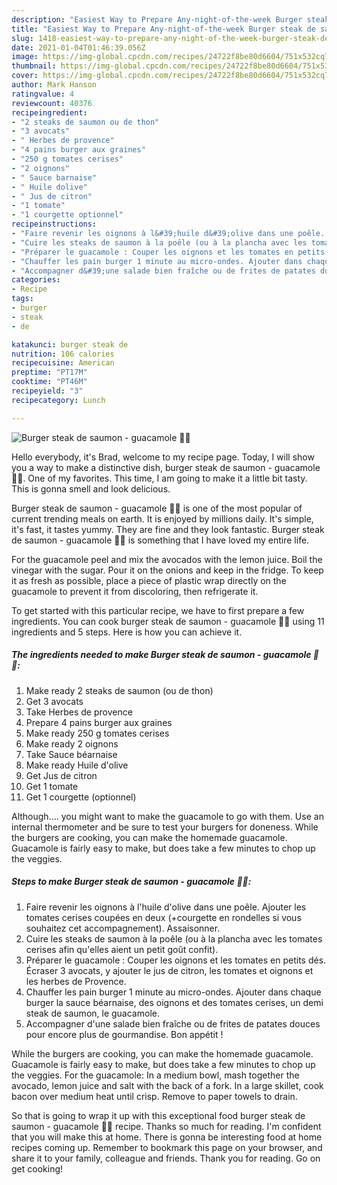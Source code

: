 ```yaml
---
description: "Easiest Way to Prepare Any-night-of-the-week Burger steak de saumon - guacamole 🥑🍔"
title: "Easiest Way to Prepare Any-night-of-the-week Burger steak de saumon - guacamole 🥑🍔"
slug: 1418-easiest-way-to-prepare-any-night-of-the-week-burger-steak-de-saumon-guacamole
date: 2021-01-04T01:46:39.056Z
image: https://img-global.cpcdn.com/recipes/24722f8be80d6604/751x532cq70/burger-steak-de-saumon-guacamole-🥑🍔-photo-principale-de-la-recette.jpg
thumbnail: https://img-global.cpcdn.com/recipes/24722f8be80d6604/751x532cq70/burger-steak-de-saumon-guacamole-🥑🍔-photo-principale-de-la-recette.jpg
cover: https://img-global.cpcdn.com/recipes/24722f8be80d6604/751x532cq70/burger-steak-de-saumon-guacamole-🥑🍔-photo-principale-de-la-recette.jpg
author: Mark Hanson
ratingvalue: 4
reviewcount: 40376
recipeingredient:
- "2 steaks de saumon ou de thon"
- "3 avocats"
- " Herbes de provence"
- "4 pains burger aux graines"
- "250 g tomates cerises"
- "2 oignons"
- " Sauce barnaise"
- " Huile dolive"
- " Jus de citron"
- "1 tomate"
- "1 courgette optionnel"
recipeinstructions:
- "Faire revenir les oignons à l&#39;huile d&#39;olive dans une poêle. Ajouter les tomates cerises coupées en deux (+courgette en rondelles si vous souhaitez cet accompagnement). Assaisonner."
- "Cuire les steaks de saumon à la poêle (ou à la plancha avec les tomates cerises afin qu&#39;elles aient un petit goût confit)."
- "Préparer le guacamole : Couper les oignons et les tomates en petits dés. Écraser 3 avocats, y ajouter le jus de citron, les tomates et oignons et les herbes de Provence."
- "Chauffer les pain burger 1 minute au micro-ondes. Ajouter dans chaque burger la sauce béarnaise, des oignons et des tomates cerises, un demi steak de saumon, le guacamole."
- "Accompagner d&#39;une salade bien fraîche ou de frites de patates douces pour encore plus de gourmandise. Bon appétit !"
categories:
- Recipe
tags:
- burger
- steak
- de

katakunci: burger steak de 
nutrition: 106 calories
recipecuisine: American
preptime: "PT17M"
cooktime: "PT46M"
recipeyield: "3"
recipecategory: Lunch

---
```



![Burger steak de saumon - guacamole 🥑🍔](https://img-global.cpcdn.com/recipes/24722f8be80d6604/751x532cq70/burger-steak-de-saumon-guacamole-🥑🍔-photo-principale-de-la-recette.jpg)

Hello everybody, it's Brad, welcome to my recipe page. Today, I will show you a way to make a distinctive dish, burger steak de saumon - guacamole 🥑🍔. One of my favorites. This time, I am going to make it a little bit tasty. This is gonna smell and look delicious.

Burger steak de saumon - guacamole 🥑🍔 is one of the most popular of current trending meals on earth. It is enjoyed by millions daily. It's simple, it's fast, it tastes yummy. They are fine and they look fantastic. Burger steak de saumon - guacamole 🥑🍔 is something that I have loved my entire life.

For the guacamole peel and mix the avocados with the lemon juice. Boil the vinegar with the sugar. Pour it on the onions and keep in the fridge. To keep it as fresh as possible, place a piece of plastic wrap directly on the guacamole to prevent it from discoloring, then refrigerate it.


To get started with this particular recipe, we have to first prepare a few ingredients. You can cook burger steak de saumon - guacamole 🥑🍔 using 11 ingredients and 5 steps. Here is how you can achieve it.

<!--inarticleads1-->

##### The ingredients needed to make Burger steak de saumon - guacamole 🥑🍔:

1. Make ready 2 steaks de saumon (ou de thon)
1. Get 3 avocats
1. Take  Herbes de provence
1. Prepare 4 pains burger aux graines
1. Make ready 250 g tomates cerises
1. Make ready 2 oignons
1. Take  Sauce béarnaise
1. Make ready  Huile d&#39;olive
1. Get  Jus de citron
1. Get 1 tomate
1. Get 1 courgette (optionnel)


Although…. you might want to make the guacamole to go with them. Use an internal thermometer and be sure to test your burgers for doneness. While the burgers are cooking, you can make the homemade guacamole. Guacamole is fairly easy to make, but does take a few minutes to chop up the veggies. 

<!--inarticleads2-->

##### Steps to make Burger steak de saumon - guacamole 🥑🍔:

1. Faire revenir les oignons à l&#39;huile d&#39;olive dans une poêle. Ajouter les tomates cerises coupées en deux (+courgette en rondelles si vous souhaitez cet accompagnement). Assaisonner.
1. Cuire les steaks de saumon à la poêle (ou à la plancha avec les tomates cerises afin qu&#39;elles aient un petit goût confit).
1. Préparer le guacamole : Couper les oignons et les tomates en petits dés. Écraser 3 avocats, y ajouter le jus de citron, les tomates et oignons et les herbes de Provence.
1. Chauffer les pain burger 1 minute au micro-ondes. Ajouter dans chaque burger la sauce béarnaise, des oignons et des tomates cerises, un demi steak de saumon, le guacamole.
1. Accompagner d&#39;une salade bien fraîche ou de frites de patates douces pour encore plus de gourmandise. Bon appétit !


While the burgers are cooking, you can make the homemade guacamole. Guacamole is fairly easy to make, but does take a few minutes to chop up the veggies. For the guacamole: In a medium bowl, mash together the avocado, lemon juice and salt with the back of a fork. In a large skillet, cook bacon over medium heat until crisp. Remove to paper towels to drain. 

So that is going to wrap it up with this exceptional food burger steak de saumon - guacamole 🥑🍔 recipe. Thanks so much for reading. I'm confident that you will make this at home. There is gonna be interesting food at home recipes coming up. Remember to bookmark this page on your browser, and share it to your family, colleague and friends. Thank you for reading. Go on get cooking!
